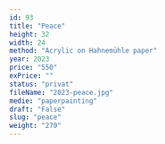 ```yaml
---
id: 93
title: "Peace"
height: 32
width: 24
method: "Acrylic on Hahnemühle paper"
year: 2023
price: "550"
exPrice: ""
status: "privat"
fileName: "2023-peace.jpg"
medie: "paperpainting"
draft: "False"
slug: "peace"
weight: "270"
---
```

